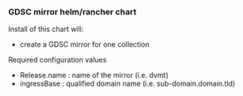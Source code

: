 ### GDSC mirror helm/rancher chart

Install of this chart will:
- create a GDSC mirror for one collection

Required configuration values
- Release.name : name of the mirror (i.e. dvmt)
- ingressBase : qualified domain name (i.e. sub-domain.domain.tld)
